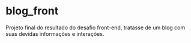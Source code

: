 # blog_front

Projeto final do resultado do desafio front-end, tratasse de um blog com suas devidas informações e interações.
